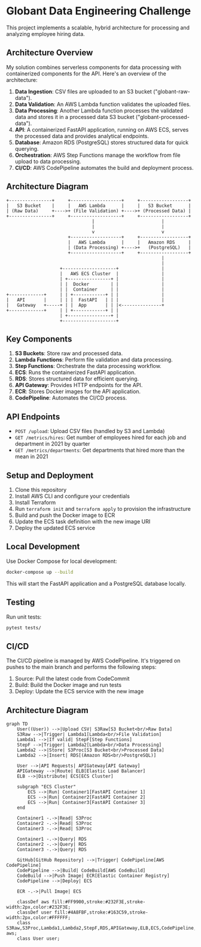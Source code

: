 # Globant Data Engineering Challenge

This project implements a scalable, hybrid architecture for processing and analyzing employee hiring data.

## Architecture Overview

My solution combines serverless components for data processing with containerized components for the API. Here's an overview of the architecture:

1. **Data Ingestion**: CSV files are uploaded to an S3 bucket ("globant-raw-data").
2. **Data Validation**: An AWS Lambda function validates the uploaded files.
3. **Data Processing**: Another Lambda function processes the validated data and stores it in a processed data S3 bucket ("globant-processed-data").
4. **API**: A containerized FastAPI application, running on AWS ECS, serves the processed data and provides analytical endpoints.
5. **Database**: Amazon RDS (PostgreSQL) stores structured data for quick querying.
6. **Orchestration**: AWS Step Functions manage the workflow from file upload to data processing.
7. **CI/CD**: AWS CodePipeline automates the build and deployment process.

## Architecture Diagram

```ascii
+----------------+     +-------------------+     +------------------+
|   S3 Bucket    |     |   AWS Lambda      |     |   S3 Bucket      |
| (Raw Data)     +---->+ (File Validation) +---->+ (Processed Data) |
+----------------+     +-------------------+     +------------------+
                                |                         |
                                |                         |
                                v                         v
                       +-------------------+     +------------------+
                       |   AWS Lambda      |     |   Amazon RDS     |
                       | (Data Processing) +---->+   (PostgreSQL)   |
                       +-------------------+     +------------------+
                                                          |
                                                          |
                    +--------------------+                |
                    |   AWS ECS Cluster  |                |
                    | +----------------+ |                |
                    | |  Docker        | |                |
                    | |  Container     | |                |
+-------------+     | | +------------+ | |                |
|   API       |     | | |  FastAPI   | | |                |
|   Gateway   +-----+ | |  App       | | |<---------------+
+-------------+     | | +------------+ | |
                    | +----------------+ |
                    +--------------------+
```

## Key Components

1. **S3 Buckets**: Store raw and processed data.
2. **Lambda Functions**: Perform file validation and data processing.
3. **Step Functions**: Orchestrate the data processing workflow.
4. **ECS**: Runs the containerized FastAPI application.
5. **RDS**: Stores structured data for efficient querying.
6. **API Gateway**: Provides HTTP endpoints for the API.
7. **ECR**: Stores Docker images for the API application.
8. **CodePipeline**: Automates the CI/CD process.

## API Endpoints

- `POST /upload`: Upload CSV files (handled by S3 and Lambda)
- `GET /metrics/hires`: Get number of employees hired for each job and department in 2021 by quarter
- `GET /metrics/departments`: Get departments that hired more than the mean in 2021

## Setup and Deployment

1. Clone this repository
2. Install AWS CLI and configure your credentials
3. Install Terraform
4. Run `terraform init` and `terraform apply` to provision the infrastructure
5. Build and push the Docker image to ECR
6. Update the ECS task definition with the new image URI
7. Deploy the updated ECS service

## Local Development

Use Docker Compose for local development:

```bash
docker-compose up --build
```

This will start the FastAPI application and a PostgreSQL database locally.

## Testing

Run unit tests:

```bash
pytest tests/
```

## CI/CD

The CI/CD pipeline is managed by AWS CodePipeline. It's triggered on pushes to the main branch and performs the following steps:

1. Source: Pull the latest code from CodeCommit
2. Build: Build the Docker image and run tests
3. Deploy: Update the ECS service with the new image


## Architecture Diagram

```mermaid
graph TD
    User((User)) -->|Upload CSV| S3Raw[S3 Bucket<br/>Raw Data]
    S3Raw -->|Trigger| Lambda1[Lambda<br/>File Validation]
    Lambda1 -->|If valid| StepF[Step Functions]
    StepF -->|Trigger| Lambda2[Lambda<br/>Data Processing]
    Lambda2 -->|Store| S3Proc[S3 Bucket<br/>Processed Data]
    Lambda2 -->|Insert| RDS[(Amazon RDS<br/>PostgreSQL)]
    
    User -->|API Requests| APIGateway[API Gateway]
    APIGateway -->|Route| ELB[Elastic Load Balancer]
    ELB -->|Distribute| ECS[ECS Cluster]
    
    subgraph "ECS Cluster"
        ECS -->|Run| Container1[FastAPI Container 1]
        ECS -->|Run| Container2[FastAPI Container 2]
        ECS -->|Run| Container3[FastAPI Container 3]
    end
    
    Container1 -.->|Read| S3Proc
    Container2 -.->|Read| S3Proc
    Container3 -.->|Read| S3Proc
    
    Container1 -.->|Query| RDS
    Container2 -.->|Query| RDS
    Container3 -.->|Query| RDS
    
    GitHub[GitHub Repository] -->|Trigger| CodePipeline[AWS CodePipeline]
    CodePipeline -->|Build| CodeBuild[AWS CodeBuild]
    CodeBuild -->|Push Image| ECR[Elastic Container Registry]
    CodePipeline -->|Deploy| ECS
    
    ECR -.->|Pull Image| ECS
    
    classDef aws fill:#FF9900,stroke:#232F3E,stroke-width:2px,color:#232F3E;
    classDef user fill:#4A8FBF,stroke:#163C59,stroke-width:2px,color:#FFFFFF;
    class S3Raw,S3Proc,Lambda1,Lambda2,StepF,RDS,APIGateway,ELB,ECS,CodePipeline,CodeBuild,ECR aws;
    class User user;
```

